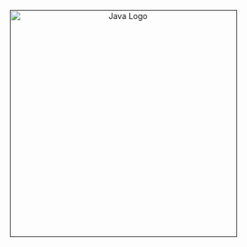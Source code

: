 <p align="center"><a href="" target="_blank"><img src="https://1000logos.net/wp-content/uploads/2020/09/Java-Logo.png" width="400" alt="Java Logo"></a></p>
